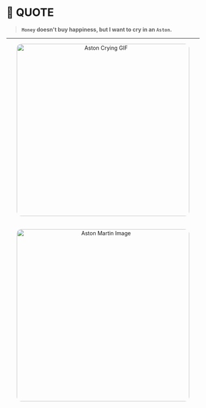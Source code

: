 # 💸 QUOTE

> **`Money` doesn't buy happiness, but I want to cry in an `Aston`.**

---

<p align="center">
  <img src="https://media.discordapp.net/attachments/1335231401926070313/1350474777558782065/telechargement.gif?ex=684645e5&is=6844f465&hm=961ae3c402d2e6b90f25a83e4213c2e6bbd9e59dbb50a7e2e628677d031f75c6&=&width=449&height=253" 
       alt="Aston Crying GIF" 
       width="450" style="border-radius: 12px;"/>
</p>

<p align="center">
  <img src="https://i.pinimg.com/originals/8f/4f/8d/8f4f8ddb7ffe22d677465aaf43f58876.gif"
       alt="Aston Martin Image"
       width="450" style="border-radius: 12px; margin-top: 20px;"/>
</p>


